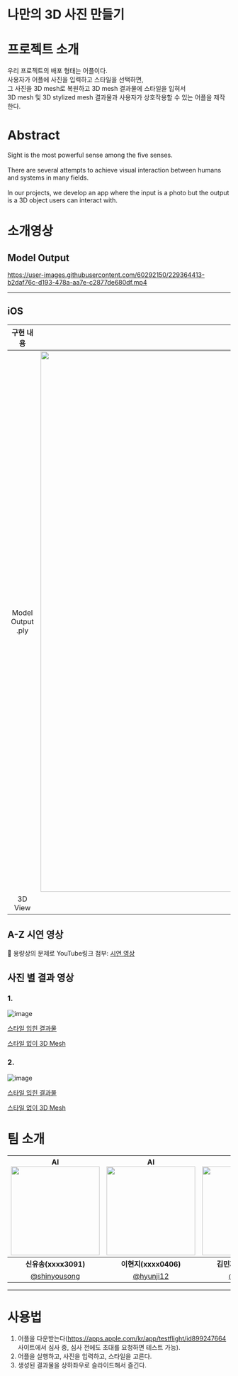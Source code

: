 # 나만의 3D 사진 만들기
  
  
  
# 프로젝트 소개  

우리 프로젝트의 배포 형태는 어플이다.  
사용자가 어플에 사진을 입력하고 스타일을 선택하면,  
그 사진을 3D mesh로 복원하고 3D mesh 결과물에 스타일을 입혀서  
3D mesh 및 3D stylized mesh 결과물과 사용자가 상호작용할 수 있는 어플을 제작한다.  
  
  
# Abstract  

Sight is the most powerful sense among the five senses. <br/><br/>
There are several attempts to achieve visual interaction between humans and systems in many fields. <br/><br/>
In our projects, we develop an app where the input is a photo but the output is a 3D object users can interact with.  
  
  
# 소개영상
## Model Output

https://user-images.githubusercontent.com/60292150/229364413-b2daf76c-d193-478a-aa7e-c2877de680df.mp4


---

## iOS

|    구현 내용    |   스크린샷   |
| :-------------: | :----------: |
| Model Output .ply | <img width="1218" alt="image" src="https://user-images.githubusercontent.com/60292150/229364361-6c98b412-be77-4858-a345-c72e5f45806f.png"> |
| 3D View | ![image](https://github.com/kookmin-sw/capstone-2023-30/assets/60292150/2bc5c047-ea44-446a-956a-556340534bfa) |

## A-Z 시연 영상
🛑 용량상의 문제로 YouTube링크 첨부: [시연 영상](https://www.youtube.com/watch?v=Tjouzsz71u0)

## 사진 별 결과 영상
### 1. 

![image](https://github.com/kookmin-sw/capstone-2023-30/assets/60292150/81adb795-f169-4779-91d9-4d02839acd2d)


[스타일 입힌 결과물](https://youtube.com/shorts/o9oyv6CwMzU?feature=share)

[스타일 없이 3D Mesh](https://youtube.com/shorts/mc2BVlg7rIs?feature=share)

### 2.

![image](https://github.com/kookmin-sw/capstone-2023-30/assets/60292150/7ae8c06c-8609-4ecb-b5dd-fec0a248068a)


[스타일 입힌 결과물](https://youtube.com/shorts/INrQ50k0xZY?feature=share)

[스타일 없이 3D Mesh](https://youtube.com/shorts/EeCh-AR4EDM?feature=share)





  
# 팀 소개  

| AI<img src="https://user-images.githubusercontent.com/60292150/229362408-d0f38744-db45-441f-bdac-236296a520d6.png" width="200" height="200"/> | AI<img src="https://user-images.githubusercontent.com/60292150/229362608-b4830839-6e89-4af8-a527-77412b8a3195.png" width="200" height="200"/> | iOS<img src="https://user-images.githubusercontent.com/60292150/229362438-c7191cc5-8670-468d-b0b9-2661489dc41f.png" width="200" height="200"/> | Backend<img src="https://user-images.githubusercontent.com/60292150/229362352-9fe23126-7ea8-42ca-83a6-c74f555ba475.png" width="200"  height="200" /> |
| :----------------------------------------------------------: | :----------------------------------------------------------: | :----------------------------------------------------------: | :----------------------------------------------------------: |
|                          **신유송(xxxx3091)**                          |                          **이현지(xxxx0406)**                          |                          **김민재(xxxx2614)**                          |                          **임중혁(xxxx1683)**                          |
|          [@shinyousong](https://github.com/shinyousong)          |           [@hyunji12](https://github.com/hyunji12)           |           [@ffalswo2](https://github.com/ffalswo2)            |         [@Angheng](https://github.com/Angheng)         |

---
  
  
# 사용법  
1. 어플을 다운받는다(https://apps.apple.com/kr/app/testflight/id899247664 사이트에서 심사 중, 심사 전에도 초대를 요청하면 테스트 가능).  
2. 어플을 실행하고, 사진을 입력하고, 스타일을 고른다.
3. 생성된 결과물을 상하좌우로 슬라이드해서 즐긴다.

